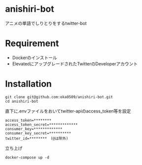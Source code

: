 # anishiri-bot
アニメの単語でしりとりをするtwitter-bot

# Requirement
* Dockerのインストール
* ElevatedにアップグレードされたTwitterのDeveloperアカウント

# Installation
```
git clone git@github.com:oka0509/anishiri-bot.git
cd anishiri-bot
```
直下に.envファイルをおいてtwitter-apiのaccess_token等を設定
```
access_token=********
access_token_secret=*************
consumer_key=*************
consumer_key_secret=**********
twitter_id=********　(@は除外)
```
立ち上げ
```
docker-compose up -d
```
